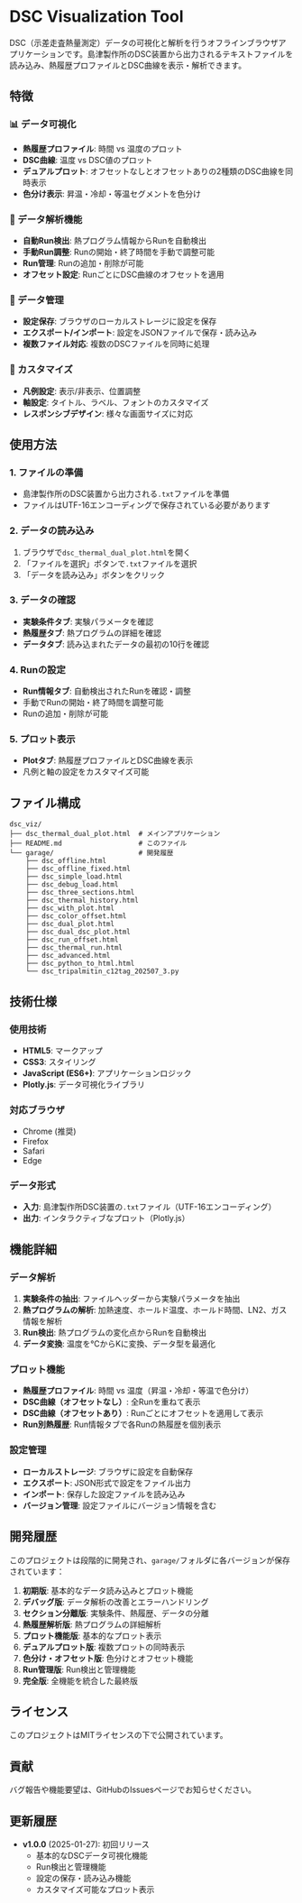 # DSC Visualization Tool

DSC（示差走査熱量測定）データの可視化と解析を行うオフラインブラウザアプリケーションです。島津製作所のDSC装置から出力されるテキストファイルを読み込み、熱履歴プロファイルとDSC曲線を表示・解析できます。

## 特徴

### 📊 データ可視化
- **熱履歴プロファイル**: 時間 vs 温度のプロット
- **DSC曲線**: 温度 vs DSC値のプロット
- **デュアルプロット**: オフセットなしとオフセットありの2種類のDSC曲線を同時表示
- **色分け表示**: 昇温・冷却・等温セグメントを色分け

### 🔧 データ解析機能
- **自動Run検出**: 熱プログラム情報からRunを自動検出
- **手動Run調整**: Runの開始・終了時間を手動で調整可能
- **Run管理**: Runの追加・削除が可能
- **オフセット設定**: RunごとにDSC曲線のオフセットを適用

### 💾 データ管理
- **設定保存**: ブラウザのローカルストレージに設定を保存
- **エクスポート/インポート**: 設定をJSONファイルで保存・読み込み
- **複数ファイル対応**: 複数のDSCファイルを同時に処理

### 🎨 カスタマイズ
- **凡例設定**: 表示/非表示、位置調整
- **軸設定**: タイトル、ラベル、フォントのカスタマイズ
- **レスポンシブデザイン**: 様々な画面サイズに対応

## 使用方法

### 1. ファイルの準備
- 島津製作所のDSC装置から出力される`.txt`ファイルを準備
- ファイルはUTF-16エンコーディングで保存されている必要があります

### 2. データの読み込み
1. ブラウザで`dsc_thermal_dual_plot.html`を開く
2. 「ファイルを選択」ボタンで`.txt`ファイルを選択
3. 「データを読み込み」ボタンをクリック

### 3. データの確認
- **実験条件タブ**: 実験パラメータを確認
- **熱履歴タブ**: 熱プログラムの詳細を確認
- **データタブ**: 読み込まれたデータの最初の10行を確認

### 4. Runの設定
- **Run情報タブ**: 自動検出されたRunを確認・調整
- 手動でRunの開始・終了時間を調整可能
- Runの追加・削除が可能

### 5. プロット表示
- **Plotタブ**: 熱履歴プロファイルとDSC曲線を表示
- 凡例と軸の設定をカスタマイズ可能

## ファイル構成

```
dsc_viz/
├── dsc_thermal_dual_plot.html  # メインアプリケーション
├── README.md                   # このファイル
└── garage/                     # 開発履歴
    ├── dsc_offline.html
    ├── dsc_offline_fixed.html
    ├── dsc_simple_load.html
    ├── dsc_debug_load.html
    ├── dsc_three_sections.html
    ├── dsc_thermal_history.html
    ├── dsc_with_plot.html
    ├── dsc_color_offset.html
    ├── dsc_dual_plot.html
    ├── dsc_dual_dsc_plot.html
    ├── dsc_run_offset.html
    ├── dsc_thermal_run.html
    ├── dsc_advanced.html
    ├── dsc_python_to_html.html
    └── dsc_tripalmitin_c12tag_202507_3.py
```

## 技術仕様

### 使用技術
- **HTML5**: マークアップ
- **CSS3**: スタイリング
- **JavaScript (ES6+)**: アプリケーションロジック
- **Plotly.js**: データ可視化ライブラリ

### 対応ブラウザ
- Chrome (推奨)
- Firefox
- Safari
- Edge

### データ形式
- **入力**: 島津製作所DSC装置の`.txt`ファイル（UTF-16エンコーディング）
- **出力**: インタラクティブなプロット（Plotly.js）

## 機能詳細

### データ解析
1. **実験条件の抽出**: ファイルヘッダーから実験パラメータを抽出
2. **熱プログラムの解析**: 加熱速度、ホールド温度、ホールド時間、LN2、ガス情報を解析
3. **Run検出**: 熱プログラムの変化点からRunを自動検出
4. **データ変換**: 温度を℃からKに変換、データ型を最適化

### プロット機能
- **熱履歴プロファイル**: 時間 vs 温度（昇温・冷却・等温で色分け）
- **DSC曲線（オフセットなし）**: 全Runを重ねて表示
- **DSC曲線（オフセットあり）**: Runごとにオフセットを適用して表示
- **Run別熱履歴**: Run情報タブで各Runの熱履歴を個別表示

### 設定管理
- **ローカルストレージ**: ブラウザに設定を自動保存
- **エクスポート**: JSON形式で設定をファイル出力
- **インポート**: 保存した設定ファイルを読み込み
- **バージョン管理**: 設定ファイルにバージョン情報を含む

## 開発履歴

このプロジェクトは段階的に開発され、`garage/`フォルダに各バージョンが保存されています：

1. **初期版**: 基本的なデータ読み込みとプロット機能
2. **デバッグ版**: データ解析の改善とエラーハンドリング
3. **セクション分離版**: 実験条件、熱履歴、データの分離
4. **熱履歴解析版**: 熱プログラムの詳細解析
5. **プロット機能版**: 基本的なプロット表示
6. **デュアルプロット版**: 複数プロットの同時表示
7. **色分け・オフセット版**: 色分けとオフセット機能
8. **Run管理版**: Run検出と管理機能
9. **完全版**: 全機能を統合した最終版

## ライセンス

このプロジェクトはMITライセンスの下で公開されています。

## 貢献

バグ報告や機能要望は、GitHubのIssuesページでお知らせください。

## 更新履歴

- **v1.0.0** (2025-01-27): 初回リリース
  - 基本的なDSCデータ可視化機能
  - Run検出と管理機能
  - 設定の保存・読み込み機能
  - カスタマイズ可能なプロット表示
